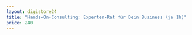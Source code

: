 ```yaml
---
layout: digistore24
title: "Hands-On-Consulting: Experten-Rat für Dein Business (je 1h)"
price: 240
---
```

